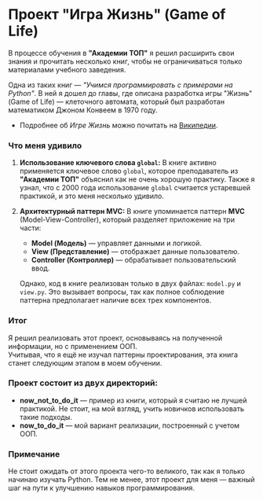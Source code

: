 # Проект "Игра Жизнь" (Game of Life)

В процессе обучения в **"Академии ТОП"** я решил расширить свои знания и прочитать несколько книг, чтобы не ограничиваться только материалами учебного заведения.

Одна из таких книг — *"Учимся программировать с примерами на Python"*. В ней я дошел до главы, где описана разработка игры "Жизнь" (Game of Life) — клеточного автомата, который был разработан математиком Джоном Конвеем в 1970 году. 
- Подробнее об *Игре Жизнь* можно почитать на [Википедии](https://ru.wikipedia.org/wiki/%D0%98%D0%B3%D1%80%D0%B0_%C2%AB%D0%96%D0%B8%D0%B7%D0%BD%D1%8C%C2%BB?utm_source=chatgpt.com).


### Что меня удивило

1. **Использование ключевого слова `global`:** В книге активно применяется ключевое слово `global`, которое преподаватель из **"Академии ТОП"** объяснил как не очень хорошую практику. Также я узнал, что с 2000 года использование `global` считается устаревшей практикой, и это меня несколько удивило.

2. **Архитектурный паттерн MVC:** В книге упоминается паттерн **MVC** (Model-View-Controller), который разделяет приложение на три части:
    - **Model (Модель)** — управляет данными и логикой.
    - **View (Представление)** — отображает данные пользователю.
    - **Controller (Контроллер)** — обрабатывает пользовательский ввод.

   Однако, код в книге реализован только в двух файлах: `model.py` и `view.py`. Это вызывает вопросы, так как полное соблюдение паттерна предполагает наличие всех трех компонентов.

### Итог

Я решил реализовать этот проект, основываясь на полученной информации, но с применением ООП.\
Учитывая, что я ещё не изучал паттерны проектирования, эта книга станет следующим этапом в моем обучении.

### Проект состоит из двух директорий:

- **now_not_to_do_it** — пример из книги, который я считаю не лучшей практикой. Не стоит, на мой взгляд, учить новичков использовать такие подходы.
- **now_to_do_it** — мой вариант реализации, построенный с учетом ООП.

### Примечание

Не стоит ожидать от этого проекта чего-то великого, так как я только начинаю изучать Python. Тем не менее, этот проект для меня — важный шаг на пути к улучшению навыков программирования.